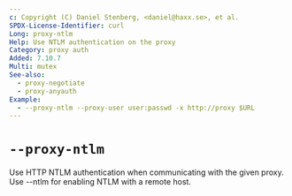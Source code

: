 ```yaml
---
c: Copyright (C) Daniel Stenberg, <daniel@haxx.se>, et al.
SPDX-License-Identifier: curl
Long: proxy-ntlm
Help: Use NTLM authentication on the proxy
Category: proxy auth
Added: 7.10.7
Multi: mutex
See-also:
  - proxy-negotiate
  - proxy-anyauth
Example:
  - --proxy-ntlm --proxy-user user:passwd -x http://proxy $URL
---
```


# `--proxy-ntlm`

Use HTTP NTLM authentication when communicating with the given proxy. Use
--ntlm for enabling NTLM with a remote host.
